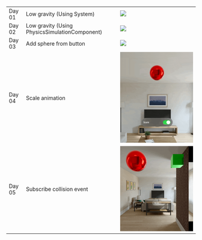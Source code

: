 ||||
|---|---|---|
|Day 01 |Low gravity (Using System)| ![](https://github.com/noppefoxwolf/visionOS_30Days/blob/main/.github/Day01.gif) |
|Day 02 |Low gravity (Using PhysicsSimulationComponent)| ![](https://github.com/noppefoxwolf/visionOS_30Days/blob/main/.github/Day02.gif) |
|Day 03 |Add sphere from button| ![](https://github.com/noppefoxwolf/visionOS_30Days/blob/main/.github/Day03.gif) |
|Day 04 |Scale animation| ![](https://github.com/noppefoxwolf/visionOS_30Days/blob/main/.github/Day04.gif) |
|Day 05 |Subscribe collision event| ![](https://github.com/noppefoxwolf/visionOS_30Days/blob/main/.github/Day05.gif) |
